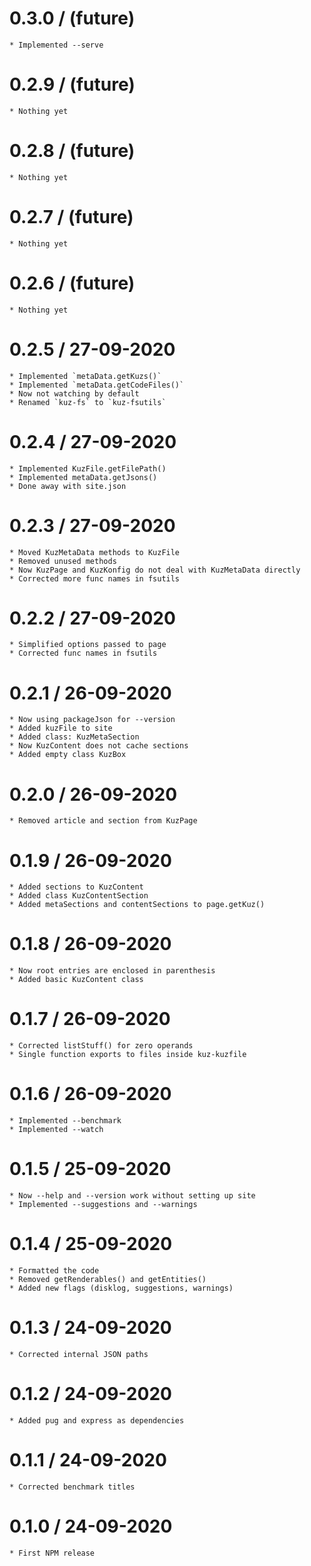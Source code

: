 
0.3.0 / (future)
====================
	* Implemented --serve


0.2.9 / (future)
====================
	* Nothing yet


0.2.8 / (future)
====================
	* Nothing yet


0.2.7 / (future)
====================
	* Nothing yet


0.2.6 / (future)
====================
	* Nothing yet


0.2.5 / 27-09-2020
====================
	* Implemented `metaData.getKuzs()`
	* Implemented `metaData.getCodeFiles()`
	* Now not watching by default
	* Renamed `kuz-fs` to `kuz-fsutils`


0.2.4 / 27-09-2020
====================
	* Implemented KuzFile.getFilePath()
	* Implemented metaData.getJsons()
	* Done away with site.json


0.2.3 / 27-09-2020
====================
	* Moved KuzMetaData methods to KuzFile
	* Removed unused methods
	* Now KuzPage and KuzKonfig do not deal with KuzMetaData directly
	* Corrected more func names in fsutils


0.2.2 / 27-09-2020
====================
	* Simplified options passed to page
	* Corrected func names in fsutils


0.2.1 / 26-09-2020
====================
	* Now using packageJson for --version
	* Added kuzFile to site
	* Added class: KuzMetaSection
	* Now KuzContent does not cache sections
	* Added empty class KuzBox


0.2.0 / 26-09-2020
====================
	* Removed article and section from KuzPage


0.1.9 / 26-09-2020
====================
	* Added sections to KuzContent
	* Added class KuzContentSection
	* Added metaSections and contentSections to page.getKuz()


0.1.8 / 26-09-2020
====================
	* Now root entries are enclosed in parenthesis
	* Added basic KuzContent class


0.1.7 / 26-09-2020
====================
	* Corrected listStuff() for zero operands
	* Single function exports to files inside kuz-kuzfile


0.1.6 / 26-09-2020
====================
	* Implemented --benchmark
	* Implemented --watch


0.1.5 / 25-09-2020
====================
	* Now --help and --version work without setting up site
	* Implemented --suggestions and --warnings


0.1.4 / 25-09-2020
====================
	* Formatted the code
	* Removed getRenderables() and getEntities()
	* Added new flags (disklog, suggestions, warnings)


0.1.3 / 24-09-2020
====================
	* Corrected internal JSON paths


0.1.2 / 24-09-2020
====================
	* Added pug and express as dependencies


0.1.1 / 24-09-2020
====================
	* Corrected benchmark titles


0.1.0 / 24-09-2020
====================
	* First NPM release



